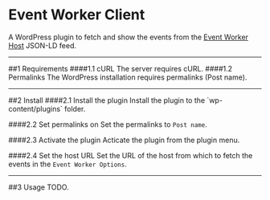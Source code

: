 Event Worker Client
===================

A WordPress plugin to fetch and show the events from the [Event Worker Host](https://github.com/sugardrunk/event-worker-host) JSON-LD feed.

<hr>
##1 Requirements
####1.1 cURL
The server requires cURL.
####1.2 Permalinks
The WordPress installation requires permalinks (Post name).

<hr>
##2 Install
####2.1 Install the plugin
Install the plugin to the `wp-content/plugins` folder.

####2.2 Set permalinks on
Set the permalinks to `Post name`.

####2.3 Activate the plugin
Acticate the plugin from the plugin menu.

####2.4 Set the host URL
Set the URL of the host from which to fetch the events in the `Event Worker Options`.

<hr>
##3 Usage
TODO.
